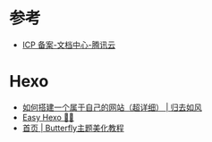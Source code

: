 # 参考

* [ICP 备案-文档中心-腾讯云](https://cloud.tencent.com/document/product/243)

# Hexo

* [如何搭建一个属于自己的网站（超详细） | 归去如风](https://r2wind.cn/articles/20211114.html)
* [Easy Hexo 👨‍💻](https://easyhexo.com/)
* [首页 | Butterfly主题美化教程](https://butterfly.zhheo.com/)